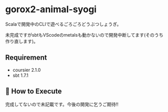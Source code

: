 # gorox2-animal-syogi

Scalaで開発中のCLIで遊べるごろごろどうぶつしょうぎ。

未完成ですがsbtもVScodeのmetalsも動かないので開発中断してます(そのうち作り直します)。

## Requirement

- coursier 2.1.0
- sbt 1.7.1

## 🚧 How to Execute

完成してないので未記載です。今後の開発に乞うご期待!!